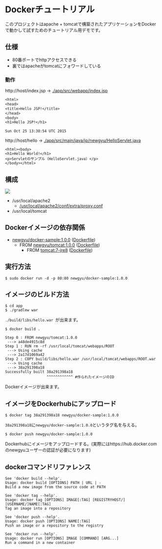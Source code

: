 Dockerチュートリアル
===================

このプロジェクトはapache + tomcatで構築されたアプリケーションをDockerで動かして試すためのチュートリアル用デモです。

## 仕様

* 80番ポートでhttpアクセスできる
* 裏ではapacheがtomcatにフォワードしている

### 動作

http://host/index.jsp  → [./app/src/webapp/index.jsp](./app/src/webapp/index.jsp)
```html:/index.jsp
<html>
<head>
<title>Hello JSP!</title>
</head>
<body>
<h1>Hello JSP!</h1>

Sun Oct 25 13:38:54 UTC 2015
```

http://host/hello → [./app/src/main/java/jp/newgyu/HelloServlet.java](./app/src/main/java/jp/newgyu/HelloServlet.java)
```html:/hello
<html><body>
<h1>Hello World!</h1>
<p>Servletのサンプル（HelloServlet.java）</p>
</body></html>
```

## 構成

![](https://cacoo.com/diagrams/V55Sg3UVjneVSwQv-EB29A.png)

* /usr/local/apache2
    * [/usr/local/apache2/conf/extra/proxy.conf](./infra/apache.conf/extra/proxy.conf)
* /usr/local/tomcat

## Dockerイメージの依存関係
* [newgyu/docker-sample:1.0.0](https://hub.docker.com/r/newgyu/docker-sample/)  ([Dockerfile](./app/Dockerfile))
    * FROM [newgyu/tomcat:1.0.0](https://hub.docker.com/r/newgyu/tomcat/)  ([Dockerfile](./infra/Dockerfile))  
        * FROM [tomcat:7-jre8](https://hub.docker.com/_/tomcat/)  ([Dockerfile](https://github.com/docker-library/tomcat/blob/8c174e038fe911fecc1a920a56afc10fd343bce2/7-jre8/Dockerfile))

## 実行方法

```shell-session
$ sudo docker run -d -p 80:80 newgyu/docker-sample:1.0.0
```

## イメージのビルド方法

```shell-session
$ cd app
$ ./gradlew war
```

`./build/libs/hello.war `が出来ます。

```shell-session
$ docker build .

Step 0 : FROM newgyu/tomcat:1.0.0
 ---> a48de4915c8d
Step 1 : RUN rm -rf /usr/local/tomcat/webapps/ROOT
 ---> Using cache
 ---> 2a17d1069a42
Step 2 : COPY build/libs/hello.war /usr/local/tomcat/webapps/ROOT.war
 ---> Using cache
 ---> 38a291398a18
Successfully built 38a291398a18
                   ^^^^^^^^^^^^ #作られたイメージのID
```
Dockerイメージが出来ます。

## イメージをDockerhubにアップロード

```
$ docker tag 38a291398a18 newgyu/docker-sample:1.0.0
```

`38a291398a18`に`newgyu/docker-sample:1.0.0`というタグ名を与える。

```
$ docker push newgyu/docker-sample:1.0.0
```

Dockerhubにイメージをアップロードする。(実際にはhttps://hub.docker.com のnewgyuユーザーの認証が必要になります)

## dockerコマンドリファレンス

```
See 'docker build --help'.
Usage: docker build [OPTIONS] PATH | URL | -
Build a new image from the source code at PATH
```

```
See 'docker tag --help'.
Usage: docker tag [OPTIONS] IMAGE[:TAG] [REGISTRYHOST/][USERNAME/]NAME[:TAG]
Tag an image into a repository
```

```
See 'docker push --help'.
Usage: docker push [OPTIONS] NAME[:TAG]
Push an image or a repository to the registry
```

```
See 'docker run --help'.
Usage: docker run [OPTIONS] IMAGE [COMMAND] [ARG...]
Run a command in a new container
```
